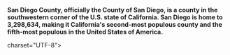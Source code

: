 **San Diego County, officially the County of San Diego, is a county in the southwestern corner of the U.S. state of California. San Diego is home to 3,298,634, making it California's second-most populous county and the fifth-most populous in the United States of America.** 


<html>
<head>
<meta> charset="UTF-8">
<title>Background Slideshow</title>
        <link rel="stylesheet" href="homephotos.css">
</head>
<body>

<div id="SLIDE_BG"></div>

</body>
</html>
